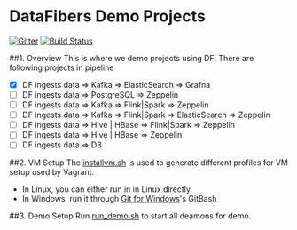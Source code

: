 # DataFibers Demo Projects
[![Gitter](https://badges.gitter.im/datafibers/df.svg)](https://gitter.im/datafibers/df?utm_source=badge&utm_medium=badge&utm_campaign=pr-badge) [![Build Status](https://travis-ci.org/datafibers/df.svg?branch=master)](https://travis-ci.org/datafibers/df)

##1. Overview
This is where we demo projects using DF. There are following projects in pipeline
- [x] DF ingests data => Kafka => ElasticSearch => Grafna
- [ ] DF ingests data => PostgreSQL => Zeppelin
- [ ] DF ingests data => Kafka => Flink|Spark => Zeppelin
- [ ] DF ingests data => Kafka => Flink|Spark => ElasticSearch => Zeppelin
- [ ] DF ingests data => Hive | HBase => Flink|Spark => Zeppelin
- [ ] DF ingests data => Hive | HBase => Zeppelin
- [ ] DF ingests data => D3

##2. VM Setup
The [installvm.sh](https://github.com/datafibers/df_demo/blob/master/df-environment/df-env-vagrant/installvm.sh) is used to generate different profiles for VM setup used by Vagrant. 

* In Linux, you can either run in in Linux directly. 
* In Windows, run it through [Git for Windows](https://git-for-windows.github.io/)'s GitBash

##3. Demo Setup
Run [run_demo.sh](https://github.com/datafibers/df_demo/blob/master/df-environment/df-env-app-init/run_demo.sh) to start all deamons for demo.

